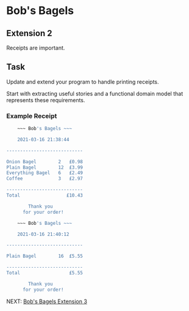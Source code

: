 # Bob's Bagels

## Extension 2

Receipts are important.

## Task

Update and extend your program to handle printing receipts.

Start with extracting useful stories and a functional domain model that represents these requirements.

### Example Receipt

```sh
    ~~~ Bob's Bagels ~~~

    2021-03-16 21:38:44

----------------------------

Onion Bagel        2   £0.98
Plain Bagel        12  £3.99
Everything Bagel   6   £2.49
Coffee             3   £2.97

----------------------------
Total                 £10.43

        Thank you
      for your order!
```

```sh
    ~~~ Bob's Bagels ~~~

    2021-03-16 21:40:12

----------------------------

Plain Bagel        16  £5.55

----------------------------
Total                  £5.55

        Thank you
      for your order!
```

NEXT: [Bob's Bagels Extension 3](./bobs-bagels-extension-3.md)
